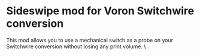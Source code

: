 # Sideswipe mod for Voron Switchwire conversion
This mod allows you to use a mechanical switch as a probe on your Switchwire conversion without losing any print volume. \
